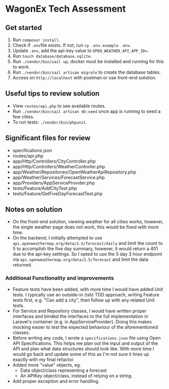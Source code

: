 # WagonEx Tech Assessment

## Get started

1. Run `composer install`.
2. Check if `.env`file exists. If not, run `cp .env.example .env`.
3. Update `.env`, add the api-key value to `OPEN_WEATHER_API_APP_ID=`.
4. Run `touch database/database.sqlite`.
5. Run `./vendor/bin/sail up`; docker must be installed and running for this to work.
6. Run `./vendor/bin/sail artisan migrate` to create the database tables.
7. Access on `http://localhost` with postman or use front-end solution.

## Useful tips to review solution

- View `routes/api.php` to see available routes.
- Run `./vendor/bin/sail artisan db:seed` once app is running to seed a few cities.
- To run tests: `./vendor/bin/phpunit`.

## Significant files for review
  - specifications.json
  - routes/api.php
  - app/Http/Controllers/CityController.php
  - app/Http/Controllers/WeatherController.php
  - app/Weather/Repositories/OpenWeatherApiRepository.php
  - app/Weather/Services/ForecastService.php
  - app/Providers/AppServiceProvider.php
  - tests/Feature/AddCityTest.php
  - tests/Feature/GetFiveDayForecastTest.php

## Notes on solution

- On the front-end solution, viewing weather for all cities works, however, the single weather page does not work, this would be fixed with more time.
- On the backend, I initially attempted to use `api.openweathermap.org/data/2.5/forecast/daily` and limit the count to 5 to accomplish the five day summary, however, it would return a 401 due to the api-key settings. So I opted to use the 5 day 3 hour endpoint via `api.openweathermap.org/data/2.5/forecast` and limit the data returned.

### Additional Functionality and improvements

- Feature tests have been added, with more time I would have added Unit tests. I typically use an outside-in (ish) TDD approach, writing Feature tests first, e.g. "Can add a city", then follow up with any related Unit tests.
- For Service and Repository classes, I would have written proper interfaces and binded the interfaces to the full implementation in Laravel's container (e.g. in AppServiceProvider). Doing this makes mocking easier to test the expected behaviour of the aforementioned classes.
- Before writing any code, I wrote a `specifications.json` file using Open API Specifications. This helps me plan out the input and output of the API and plan what data structures should look like. With more time I would go back and update some of this as I'm not sure it lines up exactly with my final refactor.
- Added more "value" objects, eg. 
  - Data object/class representing a forecast
  - An APIKey object/class, instead of relying on a string.
- Add proper exception and error handling.
